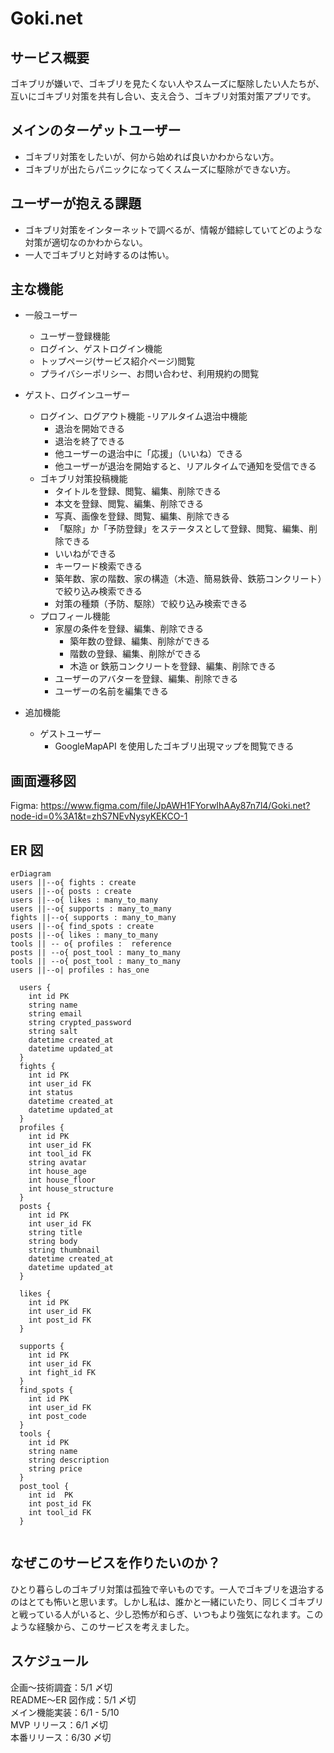 # Goki.net

## サービス概要

ゴキブリが嫌いで、ゴキブリを見たくない人やスムーズに駆除したい人たちが、互いにゴキブリ対策を共有し合い、支え合う、ゴキブリ対策対策アプリです。

## メインのターゲットユーザー

- ゴキブリ対策をしたいが、何から始めれば良いかわからない方。
- ゴキブリが出たらパニックになってくスムーズに駆除ができない方。

## ユーザーが抱える課題

- ゴキブリ対策をインターネットで調べるが、情報が錯綜していてどのような対策が適切なのかわからない。
- 一人でゴキブリと対峙するのは怖い。

## 主な機能

- 一般ユーザー

  - ユーザー登録機能
  - ログイン、ゲストログイン機能
  - トップページ(サービス紹介ページ)閲覧
  - プライバシーポリシー、お問い合わせ、利用規約の閲覧

- ゲスト、ログインユーザー

  - ログイン、ログアウト機能 -リアルタイム退治中機能
    - 退治を開始できる
    - 退治を終了できる
    - 他ユーザーの退治中に「応援」（いいね）できる
    - 他ユーザーが退治を開始すると、リアルタイムで通知を受信できる
  - ゴキブリ対策投稿機能
    - タイトルを登録、閲覧、編集、削除できる
    - 本文を登録、閲覧、編集、削除できる
    - 写真、画像を登録、閲覧、編集、削除できる
    - 「駆除」か「予防登録」をステータスとして登録、閲覧、編集、削除できる
    - いいねができる
    - キーワード検索できる
    - 築年数、家の階数、家の構造（木造、簡易鉄骨、鉄筋コンクリート）で絞り込み検索できる
    - 対策の種類（予防、駆除）で絞り込み検索できる
  - プロフィール機能
    - 家屋の条件を登録、編集、削除できる
      - 築年数の登録、編集、削除ができる
      - 階数の登録、編集、削除ができる
      - 木造 or 鉄筋コンクリートを登録、編集、削除できる
    - ユーザーのアバターを登録、編集、削除できる
    - ユーザーの名前を編集できる

- 追加機能
  - ゲストユーザー
    - GoogleMapAPI を使用したゴキブリ出現マップを閲覧できる

## 画面遷移図

Figma: https://www.figma.com/file/JpAWH1FYorwIhAAy87n7l4/Goki.net?node-id=0%3A1&t=zhS7NEvNysyKEKCO-1

## ER 図

```mermaid
erDiagram
users ||--o{ fights : create
users ||--o{ posts : create
users ||--o{ likes : many_to_many
users ||--o{ supports : many_to_many
fights ||--o{ supports : many_to_many
users ||--o{ find_spots : create
posts ||--o{ likes : many_to_many
tools || -- o{ profiles :  reference
posts || --o{ post_tool : many_to_many
tools || --o{ post_tool : many_to_many
users ||--o| profiles : has_one

  users {
    int id PK
    string name
    string email
    string crypted_password
    string salt
    datetime created_at
    datetime updated_at
  }
  fights {
    int id PK
    int user_id FK
    int status
    datetime created_at
    datetime updated_at
  }
  profiles {
    int id PK
    int user_id FK
    int tool_id FK
    string avatar
    int house_age
    int house_floor
    int house_structure
  }
  posts {
    int id PK
    int user_id FK
    string title
    string body
    string thumbnail
    datetime created_at
    datetime updated_at
  }

  likes {
    int id PK
    int user_id FK
    int post_id FK
  }

  supports {
    int id PK
    int user_id FK
    int fight_id FK
  }
  find_spots {
    int id PK
    int user_id FK
    int post_code
  }
  tools {
    int id PK
    string name
    string description
    string price
  }
  post_tool {
    int id  PK
    int post_id FK
    int tool_id FK
  }


```

## なぜこのサービスを作りたいのか？

ひとり暮らしのゴキブリ対策は孤独で辛いものです。一人でゴキブリを退治するのはとても怖いと思います。しかし私は、誰かと一緒にいたり、同じくゴキブリと戦っている人がいると、少し恐怖が和らぎ、いつもより強気になれます。このような経験から、このサービスを考えました。

## スケジュール

企画〜技術調査：5/1 〆切</br>
README〜ER 図作成：5/1 〆切</br>
メイン機能実装：6/1 - 5/10</br>
MVP リリース：6/1 〆切</br>
本番リリース：6/30 〆切</br>
